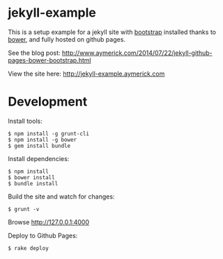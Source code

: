 jekyll-example
==============

This is a setup example for a jekyll site with [bootstrap](http://getbootstrap.com) installed thanks to [bower](http://bower.io/), and fully hosted on github pages.

See the blog post: <http://www.aymerick.com/2014/07/22/jekyll-github-pages-bower-bootstrap.html>

View the site here: <http://jekyll-example.aymerick.com>


Development
===========

Install tools:

    $ npm install -g grunt-cli
    $ npm install -g bower
    $ gem install bundle

Install dependencies:

    $ npm install
    $ bower install
    $ bundle install

Build the site and watch for changes:

    $ grunt -v

Browse <http://127.0.0.1:4000>

Deploy to Github Pages:

    $ rake deploy

